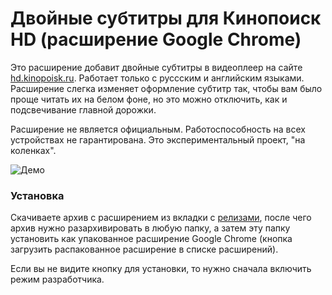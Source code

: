 # Двойные субтитры для Кинопоиск HD (расширение Google Chrome)

Это расширение добавит двойные субтитры в видеоплеер на сайте <a href="https://hd.kinopoisk.ru/">hd.kinopoisk.ru</a>. Работает только с руссским и английским языками. Расширение слегка изменяет оформление субтитр так, чтобы вам было проще читать их на белом фоне, но это можно отключить, как и подсвечивание главной дорожки.

Расширение не является официальным. Работоспособность на всех устройствах не гарантирована.
Это экспериментальный проект, "на коленках".

<img src="https://sun9-79.userapi.com/s/v1/ig2/5V3tAp3a0oZWiIw7cgBYJE4JLlH-A11J89uEHjuphOpkZhxIw9jKEgPA0Yb1hytdI7xv8x57buVq4OoNtZm8vj2x.jpg?size=1919x893&quality=96&type=album" alt="Демо">

### Установка

Скачиваете архив с расширением из вкладки с <a href="https://github.com/ciricc/kinopoisk-dualsubs/releases">релизами</a>, после чего архив нужно разархивировать в любую папку, а затем эту папку установить как упакованное расширение Google Chrome (кнопка загрузить распакованное расширение в списке расширений).

Если вы не видите кнопку для установки, то нужно сначала включить режим разработчика.